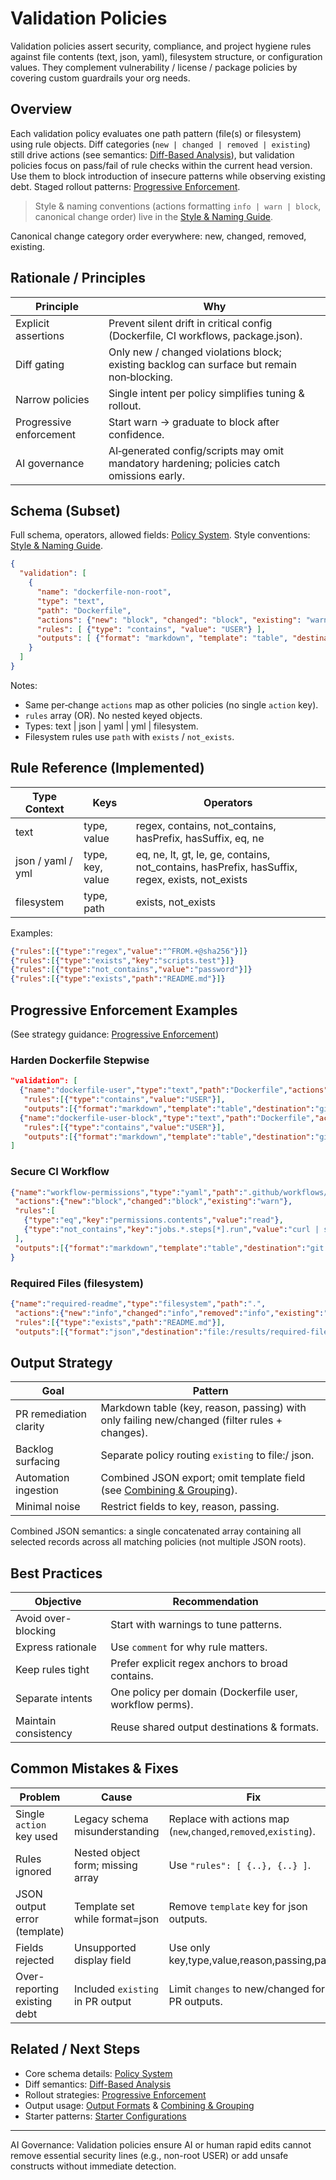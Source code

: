 # Validation Policies

Validation policies assert security, compliance, and project hygiene rules against file contents (text, json, yaml), filesystem structure, or configuration values. They complement vulnerability / license / package policies by covering custom guardrails your org needs.

## Overview
Each validation policy evaluates one path pattern (file(s) or filesystem) using rule objects. Diff categories (`new | changed | removed | existing`) still drive actions (see semantics: [Diff-Based Analysis](../concepts/diff-analysis.md)), but validation policies focus on pass/fail of rule checks within the current head version. Use them to block introduction of insecure patterns while observing existing debt. Staged rollout patterns: [Progressive Enforcement](../operations/progressive-enforcement.md).

> Style & naming conventions (actions formatting `info | warn | block`, canonical change order) live in the [Style & Naming Guide](../configuration/style-naming-guide.md).

Canonical change category order everywhere: new, changed, removed, existing.

## Rationale / Principles
| Principle | Why |
|-----------|-----|
| Explicit assertions | Prevent silent drift in critical config (Dockerfile, CI workflows, package.json). |
| Diff gating | Only new / changed violations block; existing backlog can surface but remain non‑blocking. |
| Narrow policies | Single intent per policy simplifies tuning & rollout. |
| Progressive enforcement | Start warn → graduate to block after confidence. |
| AI governance | AI‑generated config/scripts may omit mandatory hardening; policies catch omissions early. |

## Schema (Subset)
Full schema, operators, allowed fields: [Policy System](../concepts/policy-system.md). Style conventions: [Style & Naming Guide](../configuration/style-naming-guide.md).
```json
{
  "validation": [
    {
      "name": "dockerfile-non-root",
      "type": "text",
      "path": "Dockerfile",
      "actions": {"new": "block", "changed": "block", "existing": "warn"},
      "rules": [ {"type": "contains", "value": "USER"} ],
      "outputs": [ {"format": "markdown", "template": "table", "destination": "git:pr", "fields": ["key","reason","passing"], "changes": ["new","changed","existing"]} ]
    }
  ]
}
```
Notes:
* Same per‑change `actions` map as other policies (no single `action` key).
* `rules` array (OR). No nested keyed objects.
* Types: text | json | yaml | yml | filesystem.
* Filesystem rules use `path` with `exists` / `not_exists`.

## Rule Reference (Implemented)
| Type Context | Keys | Operators |
|--------------|------|-----------|
| text | type, value | regex, contains, not_contains, hasPrefix, hasSuffix, eq, ne |
| json / yaml / yml | type, key, value | eq, ne, lt, gt, le, ge, contains, not_contains, hasPrefix, hasSuffix, regex, exists, not_exists |
| filesystem | type, path | exists, not_exists |

Examples:
```json
{"rules":[{"type":"regex","value":"^FROM.+@sha256"}]}
{"rules":[{"type":"exists","key":"scripts.test"}]}
{"rules":[{"type":"not_contains","value":"password"}]}
{"rules":[{"type":"exists","path":"README.md"}]}
```

## Progressive Enforcement Examples
(See strategy guidance: [Progressive Enforcement](../operations/progressive-enforcement.md))
### Harden Dockerfile Stepwise
```json
"validation": [
  {"name":"dockerfile-user","type":"text","path":"Dockerfile","actions":{"new":"warn","changed":"warn"},
   "rules":[{"type":"contains","value":"USER"}],
   "outputs":[{"format":"markdown","template":"table","destination":"git:pr","fields":["key","reason","passing"],"changes":["new","changed"]}]},
  {"name":"dockerfile-user-block","type":"text","path":"Dockerfile","actions":{"new":"block","changed":"block","existing":"warn"},
   "rules":[{"type":"contains","value":"USER"}],
   "outputs":[{"format":"markdown","template":"table","destination":"git:pr","fields":["key","reason","passing"],"changes":["new","changed","existing"],"collapse":true}]}
]
```
### Secure CI Workflow
```json
{"name":"workflow-permissions","type":"yaml","path":".github/workflows/*.yml",
 "actions":{"new":"block","changed":"block","existing":"warn"},
 "rules":[
   {"type":"eq","key":"permissions.contents","value":"read"},
   {"type":"not_contains","key":"jobs.*.steps[*].run","value":"curl | sh"}
 ],
 "outputs":[{"format":"markdown","template":"table","destination":"git:pr","fields":["key","reason","passing"],"changes":["new","changed"]}]
}
```
### Required Files (filesystem)
```json
{"name":"required-readme","type":"filesystem","path":".",
 "actions":{"new":"info","changed":"info","removed":"info","existing":"info"},
 "rules":[{"type":"exists","path":"README.md"}],
 "outputs":[{"format":"json","destination":"file:/results/required-files.json","combined":true}]}
```

## Output Strategy
| Goal | Pattern |
|------|---------|
| PR remediation clarity | Markdown table (key, reason, passing) with only failing new/changed (filter rules + changes). |
| Backlog surfacing | Separate policy routing `existing` to file:/ json. |
| Automation ingestion | Combined JSON export; omit template field (see [Combining & Grouping](../output/combining-grouping.md)). |
| Minimal noise | Restrict fields to key, reason, passing. |

Combined JSON semantics: a single concatenated array containing all selected records across all matching policies (not multiple JSON roots).

## Best Practices
| Objective | Recommendation |
|-----------|---------------|
| Avoid over-blocking | Start with warnings to tune patterns. |
| Express rationale | Use `comment` for why rule matters. |
| Keep rules tight | Prefer explicit regex anchors to broad contains. |
| Separate intents | One policy per domain (Dockerfile user, workflow perms). |
| Maintain consistency | Reuse shared output destinations & formats. |

## Common Mistakes & Fixes
| Problem | Cause | Fix |
|---------|-------|-----|
| Single `action` key used | Legacy schema misunderstanding | Replace with actions map (`new`,`changed`,`removed`,`existing`). |
| Rules ignored | Nested object form; missing array | Use `"rules": [ {..}, {..} ]`. |
| JSON output error (template) | Template set while format=json | Remove `template` key for json outputs. |
| Fields rejected | Unsupported display field | Use only key,type,value,reason,passing,path. |
| Over-reporting existing debt | Included `existing` in PR output | Limit `changes` to new/changed for PR outputs. |

## Related / Next Steps
* Core schema details: [Policy System](../concepts/policy-system.md)
* Diff semantics: [Diff-Based Analysis](../concepts/diff-analysis.md)
* Rollout strategies: [Progressive Enforcement](../operations/progressive-enforcement.md)
* Output usage: [Output Formats](../output/formats.md) & [Combining & Grouping](../output/combining-grouping.md)
* Starter patterns: [Starter Configurations](../examples/starter-configs.md)

---
AI Governance: Validation policies ensure AI or human rapid edits cannot remove essential security lines (e.g., non-root USER) or add unsafe constructs without immediate detection.
